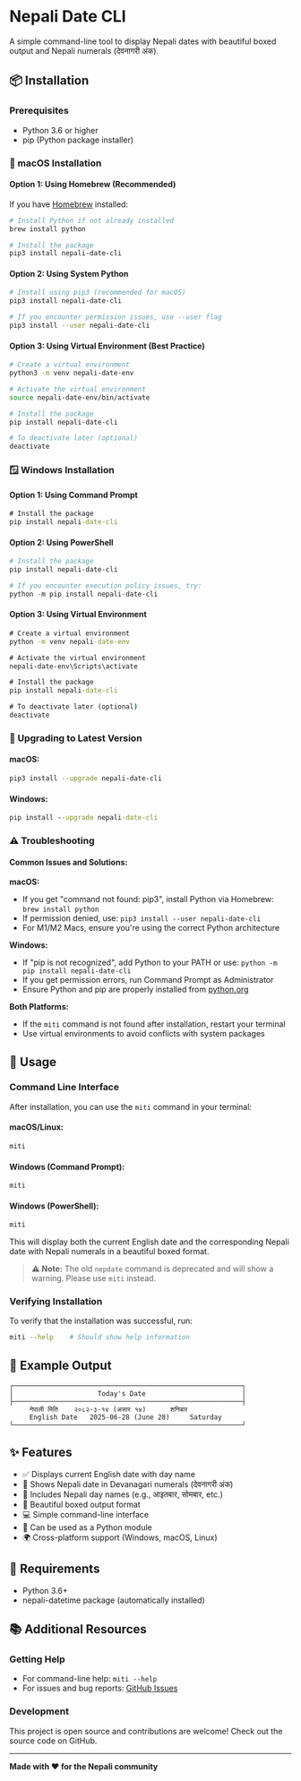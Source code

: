 # Nepali Date CLI

A simple command-line tool to display Nepali dates with beautiful boxed output and Nepali numerals (देवनागरी अंक).

## 📦 Installation

### Prerequisites
- Python 3.6 or higher
- pip (Python package installer)

### 🍎 macOS Installation

#### Option 1: Using Homebrew (Recommended)
If you have [Homebrew](https://brew.sh/) installed:

```bash
# Install Python if not already installed
brew install python

# Install the package
pip3 install nepali-date-cli
```

#### Option 2: Using System Python
```bash
# Install using pip3 (recommended for macOS)
pip3 install nepali-date-cli

# If you encounter permission issues, use --user flag
pip3 install --user nepali-date-cli
```

#### Option 3: Using Virtual Environment (Best Practice)
```bash
# Create a virtual environment
python3 -m venv nepali-date-env

# Activate the virtual environment
source nepali-date-env/bin/activate

# Install the package
pip install nepali-date-cli

# To deactivate later (optional)
deactivate
```

### 🪟 Windows Installation

#### Option 1: Using Command Prompt
```cmd
# Install the package
pip install nepali-date-cli
```

#### Option 2: Using PowerShell
```powershell
# Install the package
pip install nepali-date-cli

# If you encounter execution policy issues, try:
python -m pip install nepali-date-cli
```

#### Option 3: Using Virtual Environment
```cmd
# Create a virtual environment
python -m venv nepali-date-env

# Activate the virtual environment
nepali-date-env\Scripts\activate

# Install the package
pip install nepali-date-cli

# To deactivate later (optional)
deactivate
```

### 🔄 Upgrading to Latest Version

#### macOS:
```bash
pip3 install --upgrade nepali-date-cli
```

#### Windows:
```cmd
pip install --upgrade nepali-date-cli
```

### ⚠️ Troubleshooting

#### Common Issues and Solutions:

**macOS:**
- If you get "command not found: pip3", install Python via Homebrew: `brew install python`
- If permission denied, use: `pip3 install --user nepali-date-cli`
- For M1/M2 Macs, ensure you're using the correct Python architecture

**Windows:**
- If "pip is not recognized", add Python to your PATH or use: `python -m pip install nepali-date-cli`
- If you get permission errors, run Command Prompt as Administrator
- Ensure Python and pip are properly installed from [python.org](https://python.org)

**Both Platforms:**
- If the `miti` command is not found after installation, restart your terminal
- Use virtual environments to avoid conflicts with system packages

## 🚀 Usage

### Command Line Interface
After installation, you can use the `miti` command in your terminal:

#### macOS/Linux:
```bash
miti
```

#### Windows (Command Prompt):
```cmd
miti
```

#### Windows (PowerShell):
```powershell
miti
```

This will display both the current English date and the corresponding Nepali date with Nepali numerals in a beautiful boxed format.

> **⚠️ Note:** The old `nepdate` command is deprecated and will show a warning. Please use `miti` instead.

### Verifying Installation
To verify that the installation was successful, run:

```bash
miti --help    # Should show help information
```

## 📸 Example Output

```
┌─────────────────────────────────────────────────────────┐
│                     Today's Date                        │
├─────────────────────────────────────────────────────────┤
     नेपाली मिति    २०८२-३-१४ (असार १४)      शनिबार       
     English Date   2025-06-28 (June 28)     Saturday       
└─────────────────────────────────────────────────────────┘
```

## ✨ Features

- ✅ Displays current English date with day name
- 🔢 Shows Nepali date in Devanagari numerals (देवनागरी अंक)
- 📅 Includes Nepali day names (e.g., आइतबार, सोमबार, etc.)
- 🎨 Beautiful boxed output format
- 💻 Simple command-line interface
- 🐍 Can be used as a Python module
- 🌍 Cross-platform support (Windows, macOS, Linux)

## 🔧 Requirements

- Python 3.6+
- nepali-datetime package (automatically installed)

## 📚 Additional Resources

### Getting Help
- For command-line help: `miti --help`
- For issues and bug reports: [GitHub Issues](https://github.com/yourusername/nepali-date-cli/issues)

### Development
This project is open source and contributions are welcome! Check out the source code on GitHub.

---

**Made with ❤️ for the Nepali community**


